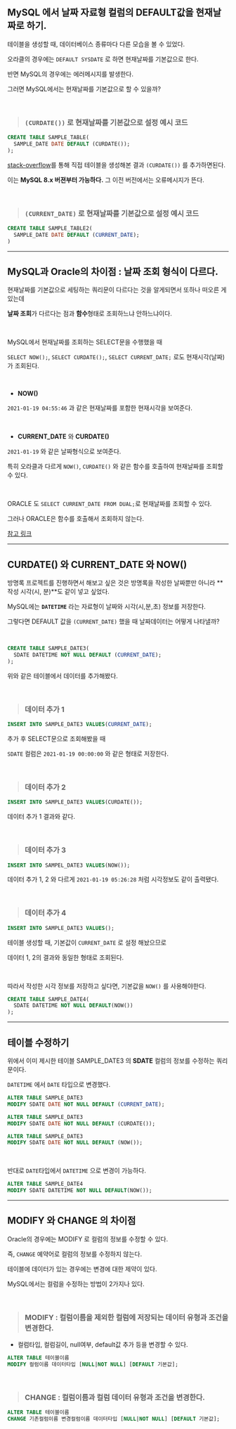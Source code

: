##  MySQL 에서 날짜 자료형 컬럼의 DEFAULT값을 현재날짜로 하기.

테이블을 생성할 때, 데이터베이스 종류마다 다른 모습을 볼 수 있었다.

오라클의 경우에는 `DEFAULT SYSDATE` 로 하면 현재날짜를 기본값으로 한다.

반면 MySQL의 경우에는 에러메시지를 발생한다.

그러면 MySQL에서는 현재날짜를 기본값으로 할 수 있을까?

<br>

> ###  **`(CURDATE())`** 로 현재날짜를 기본값으로 설정 예시 코드

```sql
CREATE TABLE SAMPLE_TABLE(
  SAMPLE_DATE DATE DEFAULT (CURDATE());
);
```

[stack-overflow](https://stackoverflow.com/questions/20461030/current-date-curdate-not-working-as-default-date-value)를 통해 직접 테이블을 생성해본 결과 `(CURDATE())` 를 추가하면된다.

이는 **MySQL 8.x 버젼부터 가능하다.** 그 이전 버전에서는 오류메시지가 뜬다.

<br>

> ### **`(CURRENT_DATE)`** 로 현재날짜를 기본값으로 설정 예시 코드

```sql
CREATE TABLE SAMPLE_TABLE2(
  SAMPLE_DATE DATE DEFAULT (CURRENT_DATE);
)
```

<hr>

## MySQL과 Oracle의 차이점 : 날짜 조회 형식이 다르다.

현재날짜를 기본값으로 세팅하는 쿼리문이 다르다는 것을 알게되면서 또하나 떠오른 게 있는데

**날짜 조회**가 다르다는 점과 **함수**형태로 조회하느냐 안하느냐이다.

<br>

MySQL에서 현재날짜를 조회하는 SELECT문을 수행했을 때

`SELECT NOW();`, `SELECT CURDATE();`, `SELECT CURRENT_DATE;` 로도 현재시각(날짜)가 조회된다.

<br>

- **NOW()**

`2021-01-19 04:55:46` 과 같은 현재날짜를 포함한 현재시각을 보여준다.

<br>

- **CURRENT_DATE** 와 **CURDATE()**

`2021-01-19` 와 같은 날짜형식으로 보여준다.

특히 오라클과 다르게 `NOW()`, `CURDATE()` 와 같은 함수를 호출하여 현재날짜를 조회할 수 있다.

<br>


ORACLE 도 `SELECT CURRENT_DATE FROM DUAL;`로 현재날짜를 조회할 수 있다.

그러나 ORACLE은 함수를 호출해서 조회하지 않는다.


[참고 링크](https://stackoverflow.com/questions/20461030/current-date-curdate-not-working-as-default-date-value)


<hr>

## CURDATE() 와 CURRENT_DATE 와 NOW()

방명록 프로젝트를 진행하면서 해보고 싶은 것은 방명록을 작성한 날짜뿐만 아니라 **작성 시각(시, 분)**도 같이 넣고 싶었다.

MySQL에는 **`DATETIME`** 라는 자료형이 날짜와 시각(시,분,초) 정보를 저장한다.

그렇다면 DEFAULT 값을 `(CURRENT_DATE)` 했을 때 날짜데이터는 어떻게 나타낼까?


<br>

```sql
CREATE TABLE SAMPLE_DATE3(
  SDATE DATETIME NOT NULL DEFAULT (CURRENT_DATE);
);
```

위와 같은 테이블에서 데이터를 추가해봤다.

<br>

> ### 데이터 추가 1

```sql
INSERT INTO SAMPLE_DATE3 VALUES(CURRENT_DATE);
```

추가 후 SELECT문으로 조회해봤을 때

`SDATE` 컬럼은 `2021-01-19 00:00:00` 와 같은 형태로 저장한다.

<br>

> ### 데이터 추가 2

```sql
INSERT INTO SAMPLE_DATE3 VALUES(CURDATE());
```

데이터 추가 1 결과와 같다.

<br>

> ### 데이터 추가 3

```sql
INSERT INTO SAMPEL_DATE3 VALUES(NOW());
```

데이터 추가 1, 2 와 다르게 `2021-01-19 05:26:28` 처럼 시각정보도 같이 출력됐다.

<br>

> ### 데이터 추가 4

```sql
INSERT INTO SAMPLE_DATE3 VALUES();
```

테이블 생성할 때, 기본값이 `CURRENT_DATE` 로 설정 해놨으므로

데이터 1, 2의 결과와 동일한 형태로 조회된다.


<br>

따라서 작성한 시각 정보를 저장하고 싶다면, 기본값을 `NOW()` 를 사용해야한다.

```SQL
CREATE TABLE SAMPLE_DATE4(
  SDATE DATETIME NOT NULL DEFAULT(NOW())
);
```

<hr>

## 테이블 수정하기

위에서 이미 제시한 테이블 SAMPLE_DATE3 의 **SDATE** 컬럼의 정보를 수정하는 쿼리문이다.

`DATETIME` 에서 `DATE` 타입으로 변경했다.

```sql
ALTER TABLE SAMPLE_DATE3
MODIFY SDATE DATE NOT NULL DEFAULT (CURRENT_DATE);
```

```SQL
ALTER TABLE SAMPLE_DATE3
MODIFY SDATE DATE NOT NULL DEFAULT (CURDATE());
```

```sql
ALTER TABLE SAMPLE_DATE3
MODIFY SDATE DATE NOT NULL DEFAULT (NOW());
```

<br>

반대로 `DATE`타입에서 `DATETIME` 으로 변경이 가능하다.

```sql
ALTER TABLE SAMPLE_DATE4
MODIFY SDATE DATETIME NOT NULL DEFAULT(NOW());
```

<hr>

## MODIFY 와 CHANGE 의 차이점

Oracle의 경우에는 MODIFY 로 컬럼의 정보를 수정할 수 있다.

즉, `CHANGE` 예약어로 컬럼의 정보를 수정하지 않는다.

테이블에 데이터가 있는 경우에는 변경에 대한 제약이 있다.


MySQL에서는 컬럼을 수정하는 방법이 2가지나 있다.

<br>

> ### MODIFY : 컬럼이름을 제외한 컬럼에 저장되는 데이터 유형과 조건을 변경한다.

- 컬럼타입, 컬럼길이, null여부, default값 추가 등을 변경할 수 있다.

```sql
ALTER TABLE 테이블이름
MODIFY 컬럼이름 데이터타입 [NULL|NOT NULL] [DEFAULT 기본값];
```

<br>

> ### CHANGE : 컬럼이름과 컬럼 데이터 유형과 조건을 변경한다.

```sql
ALTER TABLE 테이블이름
CHANGE 기존컬럼이름 변경컬럼이름 데이터타입 [NULL|NOT NULL] [DEFAULT 기본값];
```
